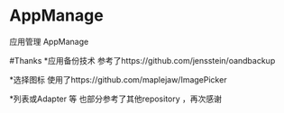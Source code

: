 # AppManage
应用管理 AppManage

#Thanks
*应用备份技术 参考了https://github.com/jensstein/oandbackup 

*选择图标 使用了https://github.com/maplejaw/ImagePicker

*列表或Adapter 等 也部分参考了其他repository ，再次感谢
